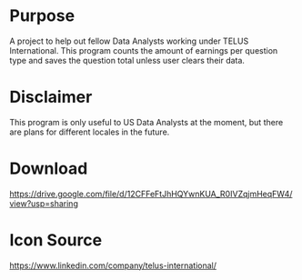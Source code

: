 # Purpose
A project to help out fellow Data Analysts working under TELUS International. This program counts the amount of earnings per question type and saves the question total unless user clears their data. 

# Disclaimer 
This program is only useful to US Data Analysts at the moment, but there are plans for different locales in the future.

# Download
https://drive.google.com/file/d/12CFFeFtJhHQYwnKUA_R0IVZqjmHeqFW4/view?usp=sharing

# Icon Source
https://www.linkedin.com/company/telus-international/
